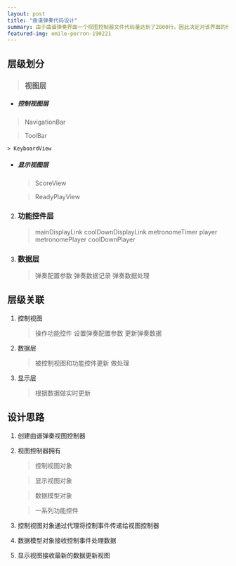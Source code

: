```yaml
---
layout: post
title: "曲谱弹奏代码设计"
summary: 由于曲谱弹奏界面一个视图控制器文件代码量达到了2000行，因此决定对该界面的代码进行重新设计
featured-img: emile-perron-190221
---
```

## 层级划分
> ### 视图层
- ##### 控制视图层
    
> NavigationBar
    
> ToolBar
    
    > KeyboardView
    
- ##### 显示视图层
    
    > ScoreView
    
    > ReadyPlayView
    
2. ### 功能控件层
    > mainDisplayLink
    > coolDownDisplayLink
    > metronomeTimer
    > player
    > metronomePlayer
    > coolDownPlayer
3. ### 数据层
    > 弹奏配置参数
    > 弹奏数据记录
    > 弹奏数据处理
## 层级关联
1. 控制视图
    > 操作功能控件
    > 设置弹奏配置参数
    > 更新弹奏数据
2. 数据层
    > 被控制视图和功能控件更新
    > 做处理
3. 显示层
    > 根据数据做实时更新

## 设计思路
1. 创建曲谱弹奏视图控制器
2. 视图控制器拥有

    > 控制视图对象
    
    > 显示视图对象
    
    > 数据模型对象
    
    > 一系列功能控件
    
3. 控制视图对象通过代理将控制事件传递给视图控制器
4. 数据模型对象接收控制事件处理数据
5. 显示视图接收最新的数据更新视图


